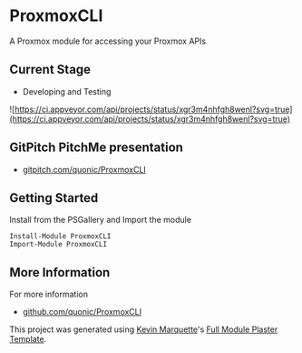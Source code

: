 # ProxmoxCLI

A Proxmox module for accessing your Proxmox APIs

## Current Stage

* Developing and Testing

![https://ci.appveyor.com/api/projects/status/xgr3m4nhfgh8wenl?svg=true](https://ci.appveyor.com/api/projects/status/xgr3m4nhfgh8wenl?svg=true)

## GitPitch PitchMe presentation

* [gitpitch.com/quonic/ProxmoxCLI](https://gitpitch.com/quonic/ProxmoxCLI)

## Getting Started

Install from the PSGallery and Import the module

    Install-Module ProxmoxCLI
    Import-Module ProxmoxCLI


## More Information

For more information

<!-- * [ProxmoxCLI.readthedocs.io](http://ProxmoxCLI.readthedocs.io) -->
* [github.com/quonic/ProxmoxCLI](https://github.com/quonic/ProxmoxCLI)
<!-- * [quonic.github.io](https://quonic.github.io) -->


This project was generated using [Kevin Marquette](http://kevinmarquette.github.io)'s [Full Module Plaster Template](https://github.com/KevinMarquette/PlasterTemplates/tree/master/FullModuleTemplate).

